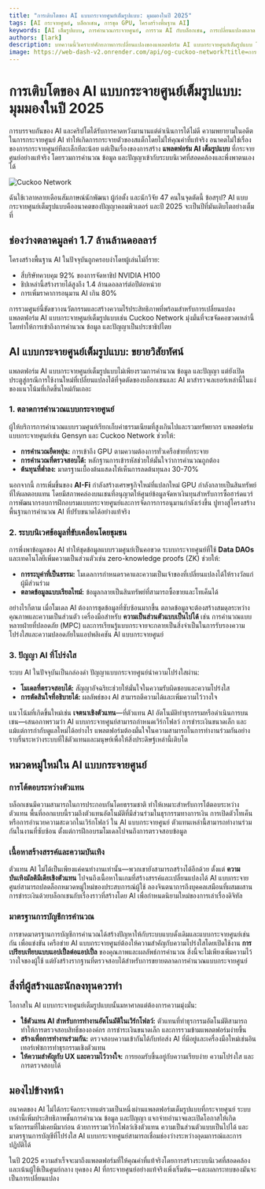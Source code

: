 ```yaml
---
title: "การเติบโตของ AI แบบกระจายศูนย์เต็มรูปแบบ: มุมมองในปี 2025"
tags: [AI กระจายศูนย์, บล็อกเชน, การขุด GPU, โครงสร้างพื้นฐาน AI]
keywords: [AI เต็มรูปแบบ, การคำนวณกระจายศูนย์, การรวม AI กับบล็อกเชน, การเปลี่ยนแปลงตลาด AI]
authors: [lark]
description: บทความนี้วิเคราะห์ศักยภาพการเปลี่ยนแปลงของแพลตฟอร์ม AI แบบกระจายศูนย์เต็มรูปแบบ โดยสำรวจว่าการรวมการคำนวณ ข้อมูล และปัญญาสามารถเปลี่ยนแปลงโครงสร้างพื้นฐาน AI แบบรวมศูนย์และทำให้การเข้าถึงการคำนวณ AI เป็นประชาธิปไตยภายในปี 2025 ได้อย่างไร
image: https://web-dash-v2.onrender.com/api/og-cuckoo-network?title=การเติบโตของ%20AI%20แบบกระจายศูนย์เต็มรูปแบบ%3A%20มุมมองในปี%202025
---
```


# การเติบโตของ AI แบบกระจายศูนย์เต็มรูปแบบ: มุมมองในปี 2025

การบรรจบกันของ AI และคริปโตได้รับการคาดหวังมานานแต่ดำเนินการได้ไม่ดี ความพยายามในอดีตในการกระจายศูนย์ AI ทำให้เกิดการกระจายตัวของสแต็กโดยไม่ให้คุณค่าที่แท้จริง อนาคตไม่ใช่เรื่องของการกระจายศูนย์ทีละเล็กทีละน้อย แต่เป็นเรื่องของการสร้าง **แพลตฟอร์ม AI เต็มรูปแบบ** ที่กระจายศูนย์อย่างแท้จริง โดยรวมการคำนวณ ข้อมูล และปัญญาเข้ากับระบบนิเวศที่สอดคล้องและพึ่งพาตนเองได้

![Cuckoo Network](https://web-dash-v2.onrender.com/api/og-cuckoo-network?title=การเติบโตของ%20AI%20แบบกระจายศูนย์เต็มรูปแบบ%3A%20มุมมองในปี%202025)

ฉันใช้เวลาหลายเดือนสัมภาษณ์นักพัฒนา ผู้ก่อตั้ง และนักวิจัย 47 คนในจุดตัดนี้ ข้อสรุป? AI แบบกระจายศูนย์เต็มรูปแบบคืออนาคตของปัญญาคอมพิวเตอร์ และปี 2025 จะเป็นปีที่มันเติบโตอย่างเต็มที่

## ช่องว่างตลาดมูลค่า 1.7 ล้านล้านดอลลาร์

โครงสร้างพื้นฐาน AI ในปัจจุบันถูกครอบงำโดยผู้เล่นไม่กี่ราย:

- สี่บริษัทควบคุม 92% ของการจัดหาชิป NVIDIA H100
- ชิปเหล่านี้สร้างรายได้สูงถึง 1.4 ล้านดอลลาร์ต่อปีต่อหน่วย
- การเพิ่มราคาการอนุมาน AI เกิน 80%

การรวมศูนย์นี้ขัดขวางนวัตกรรมและสร้างความไร้ประสิทธิภาพที่พร้อมสำหรับการเปลี่ยนแปลง แพลตฟอร์ม AI แบบกระจายศูนย์เต็มรูปแบบเช่น Cuckoo Network มุ่งมั่นที่จะขจัดคอขวดเหล่านี้โดยทำให้การเข้าถึงการคำนวณ ข้อมูล และปัญญาเป็นประชาธิปไตย

## AI แบบกระจายศูนย์เต็มรูปแบบ: ขยายวิสัยทัศน์

แพลตฟอร์ม AI แบบกระจายศูนย์เต็มรูปแบบไม่เพียงรวมการคำนวณ ข้อมูล และปัญญา แต่ยังเปิดประตูสู่กรณีการใช้งานใหม่ที่เปลี่ยนแปลงได้ที่จุดตัดของบล็อกเชนและ AI มาสำรวจเลเยอร์เหล่านี้ในแง่ของแนวโน้มที่เกิดขึ้นใหม่กันเถอะ

### **1. ตลาดการคำนวณแบบกระจายศูนย์**

ผู้ให้บริการการคำนวณแบบรวมศูนย์เรียกเก็บค่าธรรมเนียมที่สูงเกินไปและรวมทรัพยากร แพลตฟอร์มแบบกระจายศูนย์เช่น Gensyn และ Cuckoo Network ช่วยให้:

- **การคำนวณยืดหยุ่น:** การเข้าถึง GPU ตามความต้องการทั่วเครือข่ายที่กระจาย
- **การคำนวณที่ตรวจสอบได้:** หลักฐานการเข้ารหัสช่วยให้มั่นใจว่าการคำนวณถูกต้อง
- **ต้นทุนที่ต่ำลง:** มาตรฐานเบื้องต้นแสดงให้เห็นการลดต้นทุนลง 30-70%

นอกจากนี้ การเพิ่มขึ้นของ **AI-Fi** กำลังสร้างเศรษฐกิจใหม่ที่แปลกใหม่ GPU กำลังกลายเป็นสินทรัพย์ที่ให้ผลตอบแทน โดยมีสภาพคล่องบนเชนที่อนุญาตให้ศูนย์ข้อมูลจัดหาเงินทุนสำหรับการซื้อฮาร์ดแวร์ การพัฒนากรอบการฝึกอบรมแบบกระจายศูนย์และการจัดการการอนุมานกำลังเร่งขึ้น ปูทางสู่โครงสร้างพื้นฐานการคำนวณ AI ที่ปรับขนาดได้อย่างแท้จริง

### **2. ระบบนิเวศข้อมูลที่ขับเคลื่อนโดยชุมชน**

การพึ่งพาข้อมูลของ AI ทำให้ชุดข้อมูลแบบรวมศูนย์เป็นคอขวด ระบบกระจายศูนย์ที่ใช้ **Data DAOs** และเทคโนโลยีเพิ่มความเป็นส่วนตัวเช่น zero-knowledge proofs (ZK) ช่วยให้:

- **การระบุค่าที่เป็นธรรม:** โมเดลการกำหนดราคาและความเป็นเจ้าของที่เปลี่ยนแปลงได้ให้รางวัลแก่ผู้มีส่วนร่วม
- **ตลาดข้อมูลแบบเรียลไทม์:** ข้อมูลกลายเป็นสินทรัพย์ที่สามารถซื้อขายและโทเค็นได้

อย่างไรก็ตาม เมื่อโมเดล AI ต้องการชุดข้อมูลที่ซับซ้อนมากขึ้น ตลาดข้อมูลจะต้องสร้างสมดุลระหว่างคุณภาพและความเป็นส่วนตัว เครื่องมือสำหรับ **ความเป็นส่วนตัวแบบเป็นไปได้** เช่น การคำนวณแบบหลายฝ่ายที่ปลอดภัย (MPC) และการเรียนรู้แบบกระจายจะกลายเป็นสิ่งจำเป็นในการรับรองความโปร่งใสและความปลอดภัยในแอปพลิเคชัน AI แบบกระจายศูนย์

### **3. ปัญญา AI ที่โปร่งใส**

ระบบ AI ในปัจจุบันเป็นกล่องดำ ปัญญาแบบกระจายศูนย์นำความโปร่งใสผ่าน:

- **โมเดลที่ตรวจสอบได้:** สัญญาอัจฉริยะช่วยให้มั่นใจในความรับผิดชอบและความโปร่งใส
- **การตัดสินใจที่อธิบายได้:** ผลลัพธ์ของ AI สามารถตีความได้และเพิ่มความไว้วางใจ

แนวโน้มที่เกิดขึ้นใหม่เช่น **เจตนาเชิงตัวแทน**—ที่ตัวแทน AI อัตโนมัติทำธุรกรรมหรือดำเนินการบนเชน—เสนอภาพรวมว่า AI แบบกระจายศูนย์สามารถกำหนดเวิร์กโฟลว์ การชำระเงินขนาดเล็ก และแม้แต่การกำกับดูแลใหม่ได้อย่างไร แพลตฟอร์มต้องมั่นใจในความสามารถในการทำงานร่วมกันอย่างราบรื่นระหว่างระบบที่ใช้ตัวแทนและมนุษย์เพื่อให้สิ่งประดิษฐ์เหล่านี้เติบโต

## หมวดหมู่ใหม่ใน AI แบบกระจายศูนย์

### **การโต้ตอบระหว่างตัวแทน**

บล็อกเชนมีความสามารถในการประกอบกันโดยธรรมชาติ ทำให้เหมาะสำหรับการโต้ตอบระหว่างตัวแทน พื้นที่ออกแบบนี้รวมถึงตัวแทนอัตโนมัติที่มีส่วนร่วมในธุรกรรมทางการเงิน การเปิดตัวโทเค็น หรือการอำนวยความสะดวกในเวิร์กโฟลว์ ใน AI แบบกระจายศูนย์ ตัวแทนเหล่านี้สามารถทำงานร่วมกันในงานที่ซับซ้อน ตั้งแต่การฝึกอบรมโมเดลไปจนถึงการตรวจสอบข้อมูล

### **เนื้อหาสร้างสรรค์และความบันเทิง**

ตัวแทน AI ไม่ได้เป็นเพียงแค่คนทำงานเท่านั้น—พวกเขายังสามารถสร้างได้อีกด้วย ตั้งแต่ **ความบันเทิงมัลติมีเดียเชิงตัวแทน** ไปจนถึงเนื้อหาในเกมที่สร้างสรรค์และเปลี่ยนแปลงได้ AI แบบกระจายศูนย์สามารถปลดล็อกหมวดหมู่ใหม่ของประสบการณ์ผู้ใช้ ลองจินตนาการถึงบุคคลเสมือนที่ผสมผสานการชำระเงินด้วยบล็อกเชนกับเรื่องราวที่สร้างโดย AI เพื่อกำหนดนิยามใหม่ของการเล่าเรื่องดิจิทัล

### **มาตรฐานการบัญชีการคำนวณ**

การขาดมาตรฐานการบัญชีการคำนวณได้สร้างปัญหาให้กับระบบแบบดั้งเดิมและแบบกระจายศูนย์เช่นกัน เพื่อแข่งขัน เครือข่าย AI แบบกระจายศูนย์ต้องให้ความสำคัญกับความโปร่งใสโดยเปิดใช้งาน **การเปรียบเทียบแบบแอปเปิ้ลต่อแอปเปิ้ล** ของคุณภาพและผลลัพธ์การคำนวณ สิ่งนี้จะไม่เพียงเพิ่มความไว้วางใจของผู้ใช้ แต่ยังสร้างรากฐานที่ตรวจสอบได้สำหรับการขยายตลาดการคำนวณแบบกระจายศูนย์

## สิ่งที่ผู้สร้างและนักลงทุนควรทำ

โอกาสใน AI แบบกระจายศูนย์เต็มรูปแบบนั้นมหาศาลแต่ต้องการความมุ่งมั่น:

- **ใช้ตัวแทน AI สำหรับการทำงานอัตโนมัติในเวิร์กโฟลว์:** ตัวแทนที่ทำธุรกรรมอัตโนมัติสามารถทำให้การตรวจสอบสิทธิ์ขององค์กร การชำระเงินขนาดเล็ก และการรวมข้ามแพลตฟอร์มง่ายขึ้น
- **สร้างเพื่อการทำงานร่วมกัน:** ตรวจสอบความเข้ากันได้กับท่อส่ง AI ที่มีอยู่และเครื่องมือใหม่เช่นอินเทอร์เฟซการทำธุรกรรมเชิงตัวแทน
- **ให้ความสำคัญกับ UX และความไว้วางใจ:** การยอมรับขึ้นอยู่กับความเรียบง่าย ความโปร่งใส และการตรวจสอบได้

## มองไปข้างหน้า

อนาคตของ AI ไม่ได้กระจัดกระจายแต่รวมเป็นหนึ่งผ่านแพลตฟอร์มเต็มรูปแบบที่กระจายศูนย์ ระบบเหล่านี้เพิ่มประสิทธิภาพชั้นการคำนวณ ข้อมูล และปัญญา แจกจ่ายอำนาจและเปิดโอกาสให้เกิดนวัตกรรมที่ไม่เคยมีมาก่อน ด้วยการรวมเวิร์กโฟลว์เชิงตัวแทน ความเป็นส่วนตัวแบบเป็นไปได้ และมาตรฐานการบัญชีที่โปร่งใส AI แบบกระจายศูนย์สามารถเชื่อมช่องว่างระหว่างอุดมการณ์และการปฏิบัติได้

ในปี 2025 ความสำเร็จจะมาถึงแพลตฟอร์มที่ให้คุณค่าที่แท้จริงโดยการสร้างระบบนิเวศที่สอดคล้องและเน้นผู้ใช้เป็นศูนย์กลาง ยุคของ AI ที่กระจายศูนย์อย่างแท้จริงเพิ่งเริ่มต้น—และผลกระทบของมันจะเป็นการเปลี่ยนแปลง